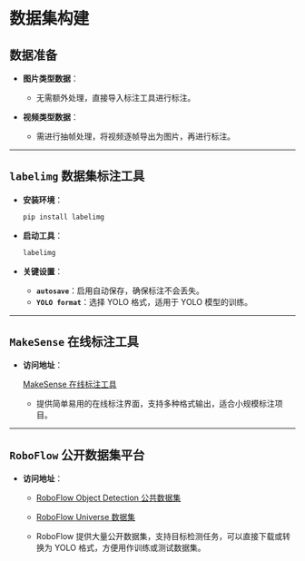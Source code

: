# 数据集构建

## 数据准备

- **图片类型数据**：

  - 无需额外处理，直接导入标注工具进行标注。

- **视频类型数据**：
  - 需进行抽帧处理，将视频逐帧导出为图片，再进行标注。

---

## `labelimg` 数据集标注工具

- **安装环境**：

  ```bash
  pip install labelimg
  ```

- **启动工具**：

  ```bash
  labelimg
  ```

- **关键设置**：
  - **`autosave`**：启用自动保存，确保标注不会丢失。
  - **`YOLO format`**：选择 YOLO 格式，适用于 YOLO 模型的训练。

---

## `MakeSense` 在线标注工具

- **访问地址**：

  [MakeSense 在线标注工具](https://www.makesense.ai/)

  - 提供简单易用的在线标注界面，支持多种格式输出，适合小规模标注项目。

---

## `RoboFlow` 公开数据集平台

- **访问地址**：

  - [RoboFlow Object Detection 公共数据集](https://public.roboflow.com/object-detection)
  - [RoboFlow Universe 数据集](https://universe.roboflow.com/)

  - RoboFlow 提供大量公开数据集，支持目标检测任务，可以直接下载或转换为 YOLO 格式，方便用作训练或测试数据集。
